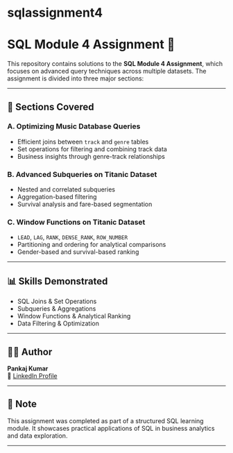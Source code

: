 # sqlassignment4

# SQL Module 4 Assignment 🚀

This repository contains solutions to the **SQL Module 4 Assignment**, which focuses on advanced query techniques across multiple datasets. The assignment is divided into three major sections:

---

## 📁 Sections Covered

### A. Optimizing Music Database Queries
- Efficient joins between `track` and `genre` tables
- Set operations for filtering and combining track data
- Business insights through genre-track relationships

### B. Advanced Subqueries on Titanic Dataset
- Nested and correlated subqueries
- Aggregation-based filtering
- Survival analysis and fare-based segmentation

### C. Window Functions on Titanic Dataset
- `LEAD`, `LAG`, `RANK`, `DENSE_RANK`, `ROW_NUMBER`
- Partitioning and ordering for analytical comparisons
- Gender-based and survival-based ranking

---

## 📊 Skills Demonstrated
- SQL Joins & Set Operations  
- Subqueries & Aggregations  
- Window Functions & Analytical Ranking  
- Data Filtering & Optimization  

---

## 👨‍💻 Author

**Pankaj Kumar**  
📎 [LinkedIn Profile](https://www.linkedin.com/in/pankaj-kumar-yadav-278986331)

---

## 📌 Note

This assignment was completed as part of a structured SQL learning module. It showcases practical applications of SQL in business analytics and data exploration.

---

